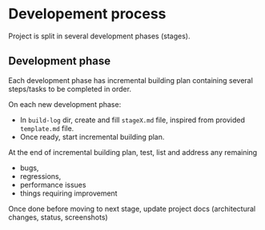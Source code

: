 # Developement process

Project is split in several development phases (stages).

## Development phase

Each development phase has incremental building plan containing several steps/tasks to be completed in order.

On each new development phase:
- In `build-log` dir, create and fill `stageX.md` file, inspired from provided `template.md` file.
- Once ready, start incremental building plan.

At the end of incremental building plan, test, list and address any remaining
- bugs, 
- regressions,
- performance issues
- things requiring improvement

Once done before moving to next stage, update project docs (architectural changes, status, screenshots)